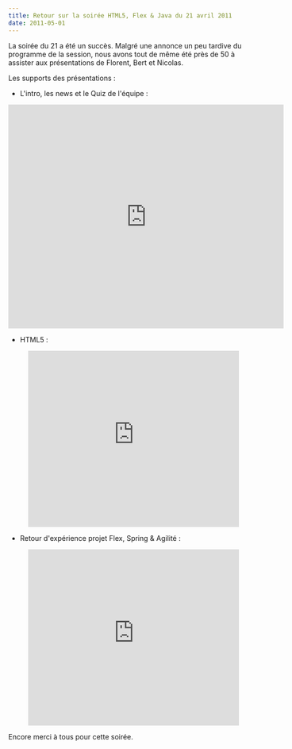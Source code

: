 ```yaml
---
title: Retour sur la soirée HTML5, Flex & Java du 21 avril 2011
date: 2011-05-01
---
```


La soirée du 21 a été un succès. Malgré une annonce un peu tardive du programme
de la session, nous avons tout de même été près de 50 à assister aux
présentations de Florent, Bert et Nicolas.

<!--more-->

Les supports des présentations :

* L'intro, les news et le Quiz de l'équipe :

<div style="text-align: center;"><iframe src="https://docs.google.com/present/embed?id=dhkpqns_42d4cgxxfm&size=m" frameborder="0" width="555" height="451"></iframe></div>

* HTML5 :

<div style="text-align: center;"><iframe src="http://www.slideshare.net/slideshow/embed_code/8278642" width="425" height="355" frameborder="0" marginwidth="0" marginheight="0" scrolling="no"></iframe></div>

* Retour d'expérience projet Flex, Spring & Agilité :

<div style="text-align: center;"><iframe src="http://www.slideshare.net/slideshow/embed_code/7701353" width="425" height="355" frameborder="0" marginwidth="0" marginheight="0" scrolling="no"></iframe></div>

Encore merci à tous pour cette soirée.
